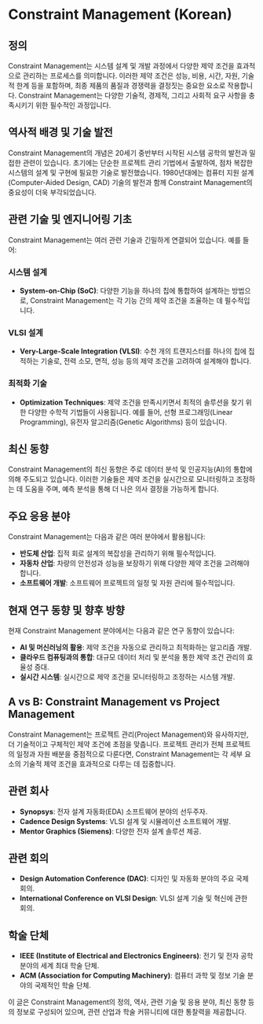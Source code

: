 # Constraint Management (Korean)

## 정의
Constraint Management는 시스템 설계 및 개발 과정에서 다양한 제약 조건을 효과적으로 관리하는 프로세스를 의미합니다. 이러한 제약 조건은 성능, 비용, 시간, 자원, 기술적 한계 등을 포함하며, 최종 제품의 품질과 경쟁력을 결정짓는 중요한 요소로 작용합니다. Constraint Management는 다양한 기술적, 경제적, 그리고 사회적 요구 사항을 충족시키기 위한 필수적인 과정입니다.

## 역사적 배경 및 기술 발전
Constraint Management의 개념은 20세기 중반부터 시작된 시스템 공학의 발전과 밀접한 관련이 있습니다. 초기에는 단순한 프로젝트 관리 기법에서 출발하여, 점차 복잡한 시스템의 설계 및 구현에 필요한 기술로 발전했습니다. 1980년대에는 컴퓨터 지원 설계(Computer-Aided Design, CAD) 기술의 발전과 함께 Constraint Management의 중요성이 더욱 부각되었습니다.

## 관련 기술 및 엔지니어링 기초
Constraint Management는 여러 관련 기술과 긴밀하게 연결되어 있습니다. 예를 들어:

### 시스템 설계
- **System-on-Chip (SoC)**: 다양한 기능을 하나의 칩에 통합하여 설계하는 방법으로, Constraint Management는 각 기능 간의 제약 조건을 조율하는 데 필수적입니다.
  
### VLSI 설계
- **Very-Large-Scale Integration (VLSI)**: 수천 개의 트랜지스터를 하나의 칩에 집적하는 기술로, 전력 소모, 면적, 성능 등의 제약 조건을 고려하여 설계해야 합니다.

### 최적화 기술
- **Optimization Techniques**: 제약 조건을 만족시키면서 최적의 솔루션을 찾기 위한 다양한 수학적 기법들이 사용됩니다. 예를 들어, 선형 프로그래밍(Linear Programming), 유전자 알고리즘(Genetic Algorithms) 등이 있습니다.

## 최신 동향
Constraint Management의 최신 동향은 주로 데이터 분석 및 인공지능(AI)의 통합에 의해 주도되고 있습니다. 이러한 기술들은 제약 조건을 실시간으로 모니터링하고 조정하는 데 도움을 주며, 예측 분석을 통해 더 나은 의사 결정을 가능하게 합니다.

## 주요 응용 분야
Constraint Management는 다음과 같은 여러 분야에서 활용됩니다:

- **반도체 산업**: 집적 회로 설계의 복잡성을 관리하기 위해 필수적입니다.
- **자동차 산업**: 차량의 안전성과 성능을 보장하기 위해 다양한 제약 조건을 고려해야 합니다.
- **소프트웨어 개발**: 소프트웨어 프로젝트의 일정 및 자원 관리에 필수적입니다.

## 현재 연구 동향 및 향후 방향
현재 Constraint Management 분야에서는 다음과 같은 연구 동향이 있습니다:

- **AI 및 머신러닝의 활용**: 제약 조건을 자동으로 관리하고 최적화하는 알고리즘 개발.
- **클라우드 컴퓨팅과의 통합**: 대규모 데이터 처리 및 분석을 통한 제약 조건 관리의 효율성 증대.
- **실시간 시스템**: 실시간으로 제약 조건을 모니터링하고 조정하는 시스템 개발.

## A vs B: Constraint Management vs Project Management
Constraint Management는 프로젝트 관리(Project Management)와 유사하지만, 더 기술적이고 구체적인 제약 조건에 초점을 맞춥니다. 프로젝트 관리가 전체 프로젝트의 일정과 자원 배분을 중점적으로 다룬다면, Constraint Management는 각 세부 요소의 기술적 제약 조건을 효과적으로 다루는 데 집중합니다.

## 관련 회사
- **Synopsys**: 전자 설계 자동화(EDA) 소프트웨어 분야의 선두주자.
- **Cadence Design Systems**: VLSI 설계 및 시뮬레이션 소프트웨어 개발.
- **Mentor Graphics (Siemens)**: 다양한 전자 설계 솔루션 제공.

## 관련 회의
- **Design Automation Conference (DAC)**: 디자인 및 자동화 분야의 주요 국제 회의.
- **International Conference on VLSI Design**: VLSI 설계 기술 및 혁신에 관한 회의.

## 학술 단체
- **IEEE (Institute of Electrical and Electronics Engineers)**: 전기 및 전자 공학 분야의 세계 최대 학술 단체.
- **ACM (Association for Computing Machinery)**: 컴퓨터 과학 및 정보 기술 분야의 국제적인 학술 단체.

이 글은 Constraint Management의 정의, 역사, 관련 기술 및 응용 분야, 최신 동향 등의 정보로 구성되어 있으며, 관련 산업과 학술 커뮤니티에 대한 통찰력을 제공합니다.
